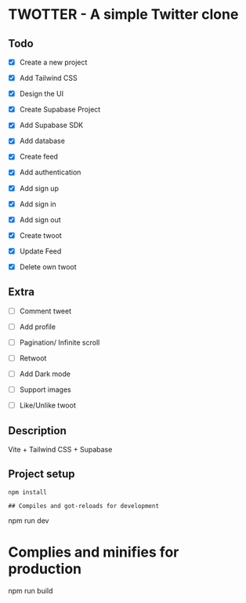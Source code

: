 # TWOTTER - A simple Twitter clone

## Todo
- [x] Create a new project
- [x] Add Tailwind CSS
- [x] Design the UI
- [x] Create Supabase Project
- [x] Add Supabase SDK
- [x] Add database
- [x] Create feed
- [x] Add authentication
- [x] Add sign up
- [x] Add sign in
- [x] Add sign out
- [x] Create twoot
- [x] Update Feed
- [x] Delete own twoot



## Extra
- [ ] Comment tweet
- [ ] Add profile
- [ ] Pagination/ Infinite scroll
- [ ] Retwoot
- [ ] Add Dark mode
- [ ] Support images
- [ ] Like/Unlike twoot


## Description 
Vite + Tailwind CSS + Supabase

## Project setup

```
npm install

## Compiles and got-reloads for development

```
npm run dev

# Complies and minifies for production

npm run build



